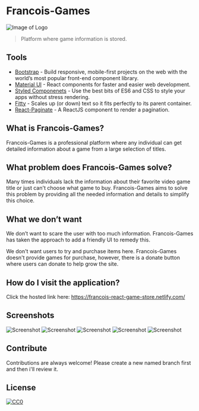# Francois-Games 

![Image of Logo](https://i.imgur.com/7mfuOn7.png)
> Platform where game information is stored.

## Tools

- [Bootstrap](https://getbootstrap.com/) - Build responsive, mobile-first projects on the web with the world’s most popular front-end component library.
- [Material UI](https://material-ui.com/) - React components for faster and easier web development.
- [Styled Componenets](https://www.styled-components.com/) - Use the best bits of ES6 and CSS to style your apps without stress rendering.
- [Fitty](https://github.com/rikschennink/fitty) - Scales up (or down) text so it fits perfectly to its parent container.
- [React-Paginate](https://www.npmjs.com/package/react-paginate) - A ReactJS component to render a pagination.

## What is Francois-Games?

Francois-Games is a professional platform where any individual can get detailed information about a game from a large selection of titles.

## What problem does Francois-Games solve?

Many times individuals lack the information about their favorite video game title or just can't choose what game to buy. Francois-Games aims to solve this problem by providing all the needed information and details to simplify this choice.

## What we don’t want

We don’t want to scare the user with too much information. Francois-Games has taken the approach to add a friendly UI to remedy this.

We don't want users to try and purchase items here. Francois-Games doesn't provide games for purchase, however, there is a donate button where users can donate to help grow the site.

## How do I visit the application?

Click the hosted link here: https://francois-react-game-store.netlify.com/

## Screenshots 
![Screenshot](https://i.imgur.com/lFYw0on.png)
![Screenshot](https://i.imgur.com/4W7LfnJ.png)
![Screenshot](https://i.imgur.com/3ZMxCIa.png)
![Screenshot](https://i.imgur.com/um1x0fa.png)
![Screenshot](https://i.imgur.com/F0czZ2r.png)

## Contribute

Contributions are always welcome!
Please create a new named branch first and then i'll review it.

## License

[![CC0](https://licensebuttons.net/p/zero/1.0/88x31.png)](https://creativecommons.org/publicdomain/zero/1.0/)
